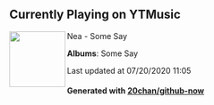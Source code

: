## Currently Playing on YTMusic

[<img align="left" width="100" src="https://lh3.googleusercontent.com/dief5zyohb4cWNb4HDmvIY79yngdFfWZcwQ22mIx9TOQHFCZyKwprPxPQg97yeJjd5J7eXCZrHAZnFGK">](https://music.youtube.com/channel/UCAof2o3TDjIhQGnGvieez9w)

Nea - Some Say

**Albums**: Some Say

Last updated at 07/20/2020 11:05

#### Generated with [20chan/github-now](https://github.com/20chan/github-now)


<!--
**20chan/20chan** is a ✨ _special_ ✨ repository because its `README.md` (this file) appears on your GitHub profile.

Here are some ideas to get you started:

- 🔭 I’m currently working on ...
- 🌱 I’m currently learning ...
- 👯 I’m looking to collaborate on ...
- 🤔 I’m looking for help with ...
- 💬 Ask me about ...
- 📫 How to reach me: ...
- 😄 Pronouns: ...
- ⚡ Fun fact: ...
-->
